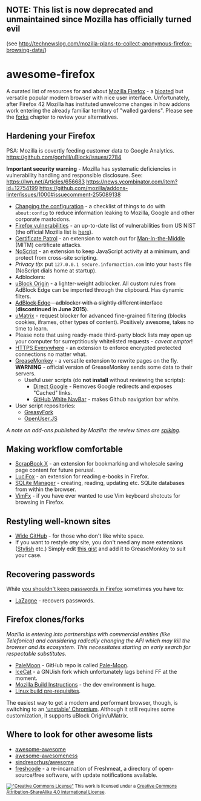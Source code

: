 ## NOTE: This list is now deprecated and unmaintained since Mozilla has officially turned evil

(see http://technewslog.com/mozilla-plans-to-collect-anonymous-firefox-browsing-data/)

# awesome-firefox
A curated list of resources for and about [Mozilla Firefox](https://www.mozilla.org/en-US/firefox/products/) - a [bloated](http://blog.ffextensionguru.com/2015/06/20/mozilla-making-firefox-bloated/) but versatile popular modern browser with nice user interface. Unfortunately, after Firefox 42 Mozilla has instituted unwelcome changes in how addons work entering the already familiar territory of "walled gardens". Please see the [forks](#firefox-clonesforks) chapter to review your alternatives.

## Hardening your Firefox

PSA: Mozilla is covertly feeding customer data to Google Analytics. https://github.com/gorhill/uBlock/issues/2784

**Important security warning** - Mozilla has systematic deficiencies in vulnerability handling and responsible disclosure.
See: https://lwn.net/Articles/656683 https://news.ycombinator.com/item?id=12754199 https://github.com/mozilla/addons-linter/issues/1000#issuecomment-255089138

 * [Changing the configuration](https://github.com/pyllyukko/user.js) - a checklist of things to do with `about:config` to reduce information leaking to Mozilla, Google and other corporate mastodons.
 * [Firefox vulnerabilities](https://web.nvd.nist.gov/view/vuln/search-results?query=firefox&search_type=all&cves=on) - an up-to-date list of vulnerabilities from US NIST (the official Mozilla list is [here](https://www.mozilla.org/en-US/security/known-vulnerabilities/firefox/)).
 * [Certificate Patrol](https://addons.mozilla.org/en-US/firefox/addon/certificate-patrol/) - an extension to watch out for [Man-In-the-Middle](https://en.wikipedia.org/wiki/Man-in-the-middle_attack) (MITM) certificate attacks.
 * [NoScript](https://noscript.net/) - an extension to keep JavaScript activity at a minimum, and protect from cross-site scripting.
  * _Privacy tip_: put `127.0.0.1 secure.informaction.com` into your `hosts` file (NoScript dials home at startup).
 * Adblockers:
  * [uBlock Origin](https://github.com/gorhill/uBlock) - a lighter-weight adblocker. All custom rules from AdBlock Edge can be imported through the clipboard. Has dynamic filters. 
  * <del>[AdBlock Edge](https://bitbucket.org/adstomper/adblockedge/downloads/) - adblocker with a slightly different interface</del> (**discontinued in June 2015**).
  * [uMatrix](https://github.com/gorhill/uMatrix) - request blocker for advanced fine-grained filtering (blocks cookies, iframes, other types of content). Positively awesome, takes no time to learn.  
  * Please note that using ready-made third-party block lists may open up your computer for surreptitiously whitelisted requests - _caveat emptor_!
 * [HTTPS Everywhere](https://www.eff.org/https-everywhere) - an extension to enforce encrypted protected connections no matter what.
 * [GreaseMonkey](https://github.com/greasemonkey/greasemonkey) - a versatile extension to rewrite pages on the fly. **WARNING** - official version of GreaseMonkey sends some data to their servers.
   * Useful user scripts (do **not install** without reviewing the scripts):
     * [Direct Google](https://greasyfork.org/en/scripts/568-direct-google) - Removes Google redirects and exposes "Cached" links.
     * [GitHub White NavBar](https://github.com/victor-li/github-white-navbar) - makes Github navigation bar white.
  * User script repositories:
    * [GreasyFork](https://greasyfork.org/)
    * [OpenUser.JS](https://openuserjs.org/)

 _A note on add-ons published by Mozilla: the review times are [spiking](https://blog.mozilla.org/addons/2017/02/14/add-ons-update-92/#comments)._
 
## Making workflow comfortable

 * [ScrapBook X](https://addons.mozilla.org/en-US/firefox/addon/scrapbook-x/) - an extension for bookmarking and wholesale saving page content for future perusal.
 * [LuciFox](https://addons.mozilla.org/en-US/firefox/addon/lucifox/) - an extension for reading e-books in Firefox.
 * [SQLite Manager](https://github.com/lazierthanthou/sqlite-manager) - creating, reading, updating etc. SQLite databases from within the browser.
 * [VimFx](https://github.com/akhodakivskiy/VimFx) - if you have ever wanted to use Vim keyboard shotcuts for browsing in Firefox.

## Restyling well-known sites
 
 * [Wide GitHub](https://github.com/xthexder/wide-github) - for those who don't like white space.
 * If you want to restyle _any_ site, you don't need any more extensions ([Stylish](https://github.com/JasonBarnabe/stylish) etc.) Simply edit [this gist](https://gist.github.com/Hunter-Github/446d8fd36899a7d9180a) and add it to GreaseMonkey to suit your case.

## Recovering passwords

While [you shouldn't keep passwords in Firefox](#hardening-your-firefox) sometimes you have to: 

* [LaZagne](https://github.com/AlessandroZ/LaZagne) - recovers passwords.

## Firefox clones/forks

_Mozilla is entering into partnerships with commercial entities (like Telefonica) and considering radically changing the API which may kill the browser and its ecosystem. This necessitates starting an early search for respectable substitutes._

* [PaleMoon](https://www.palemoon.org/) - GitHub repo is called [Pale-Moon](https://github.com/MoonchildProductions/Pale-Moon).
* [IceCat](http://www.gnu.org/software/icecat/) - a GNUish fork which unfortunately lags behind FF at the moment.
* [Mozilla Build Instructions](https://developer.mozilla.org/en-US/docs/Simple_Firefox_build) - the dev environment is huge.
* [Linux build pre-requisites](https://developer.mozilla.org/en-US/docs/Mozilla/Developer_guide/Build_Instructions/Linux_Prerequisites).

The easiest way to get a modern and performant browser, though, is switching to an ['unstable' Chromium](https://download-chromium.appspot.com/). Although it still requires some customization, it supports uBlock Origin/uMatrix.

## Where to look for other awesome lists

* [awesome-awesome](https://github.com/emijrp/awesome-awesome)  
* [awesome-awesomeness](https://github.com/bayandin/awesome-awesomeness)
* [sindresorhus/awesome](https://github.com/sindresorhus/awesome)
* [freshcode](http://freshcode.club/) - a re-incarnation of Freshmeat, a directory of open-source/free software, with update notifications available.


<sub>[!["Creative Commons License"](https://i.creativecommons.org/l/by-sa/4.0/80x15.png)]((http://creativecommons.org/licenses/by-sa/4.0/)]) This work is licensed under a [Creative Commons Attribution-ShareAlike 4.0 International License](http://creativecommons.org/licenses/by-sa/4.0/).</sub>
